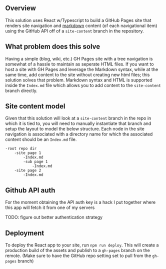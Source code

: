 ## Overview
This solution uses React w/Typescript to build a GitHub Pages site that renders site navigation and [markdown](https://www.markdownguide.org/basic-syntax/) content (of each navigational item) using the GitHub API off of a `site-content` branch in the repository.

## What problem does this solve
Having a simple (blog, wiki, etc.) GH Pages site with a tree navigation is somewhat of a hassle to maintain as seperate HTML files. If you want to host a site with GH Pages and leverage the Markdown syntax, while at the same time, add content to the site without creating new html files; this solution solves that problem. Markdown syntax and HTML is supported inside the `Index.md` file which allows you to add content to the `site-content` branch directly.

## Site content model
Given that this solution will look at a `site-content` branch in the repo in which it is tied to, you will need to manually instantiate that branch and setup the layout to model the below structure. Each node in the site navigation is associated with a directory name for which the associated content should be an `Index.md` file. 

```
-root repo dir
    -site page 1
        -Index.md
        -sub page 1
            -Index.md
    -site page 2
        -Index.md
```

## Github API auth
For the moment obtaining the API auth key is a hack I put together where this app will fetch it from one of my servers 

TODO: figure out better authentication strategy

## Deployment
To deploy the React app to your site, run `npm run deploy`. This will create a production build of the assets and publish to a `gh-pages` branch on the remote. (Make sure to have the GitHub repo setting set to pull from the `gh-pages` branch)
